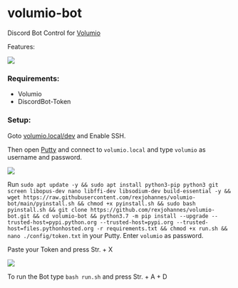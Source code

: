 # volumio-bot

Discord Bot Control
for [Volumio](https://volumio.org/)

Features:

![](https://screen.rexum.space/ypNAy2ZJYo.png?key=nt4CDbujrfXrPo)

### Requirements:

- Volumio
- DiscordBot-Token

### Setup:

Goto [volumio.local/dev](http://volumio.local/dev/) and Enable SSH.

Then open [Putty](https://putty.org/) and connect to `volumio.local` and type `volumio` as username and password.

![](https://screen.rexjohannes.space/W1kMjsTkeD.png?key=YnET6duo5HttuE)

Run `sudo apt update -y && sudo apt install python3-pip python3 git screen libopus-dev nano libffi-dev libsodium-dev build-essential -y && wget https://raw.githubusercontent.com/rexjohannes/volumio-bot/main/pyinstall.sh && chmod +x pyinstall.sh && sudo bash pyinstall.sh && git clone https://github.com/rexjohannes/volumio-bot.git && cd volumio-bot && python3.7 -m pip install --upgrade --trusted-host=pypi.python.org --trusted-host=pypi.org --trusted-host=files.pythonhosted.org -r requirements.txt && chmod +x run.sh && nano ./config/token.txt` in your Putty. Enter `volumio` as password.

Paste your Token and press Str. + X 

![](https://screen.rexjohannes.space/tcXC6LQskP.png?key=0Ybkr2jj6lqrtv)

To run the Bot type `bash run.sh` and press Str. + A + D
